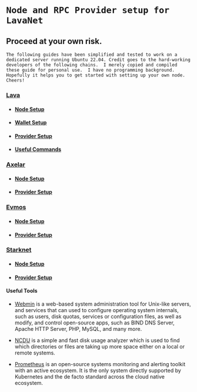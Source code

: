 # `Node and RPC Provider setup for LavaNet`

## Proceed at your own risk.
`The following guides have been simplified and tested to work on a dedicated server running Ubuntu 22.04. Credit goes to the hard-working developers of the following chains. 
I merely copied and compiled these guide for personal use. 
I have no programming background. 
Hopefully it helps you to get started with setting up your own node. Cheers!`

### [Lava](https://docs.lavanet.xyz/about/)


- #### [Node Setup](https://github.com/zachzwei/z4ch-nodes/blob/main/lava/lava-node-setup.md)

- #### [Wallet Setup](https://github.com/zachzwei/z4ch-nodes/blob/main/lava/lava-wallet.md)

- #### [Provider Setup](https://github.com/zachzwei/z4ch-nodes/blob/main/lava/lava-provider-tls.md)

- #### [Useful Commands](https://github.com/zachzwei/z4chzwei.github.io/blob/main/lava/lava-useful-commands.md)


### [Axelar](https://docs.axelar.dev/)

- #### [Node Setup](https://github.com/zachzwei/z4ch-nodes/blob/main/axelar/axelar.md)

- #### [Provider Setup](https://github.com/zachzwei/z4ch-nodes/blob/main/axelar/axelar-provider-tls.md)


### [Evmos](https://docs.evmos.org/)

- #### [Node Setup](evmos/evmos.md)

- #### [Provider Setup](evmos/evmos-provider-tls.md)



### [Starknet](https://docs.starknet.io/documentation/)


- #### [Node Setup](https://github.com/zachzwei/z4ch-nodes/blob/main/starknet/stark.md)

- #### [Provider Setup](https://github.com/zachzwei/z4ch-nodes/blob/main/starknet/stark-provider-tls.md)



#### Useful Tools

* [Webmin](https://webmin.com/download/)
is a web-based system administration tool for Unix-like servers, and services that can used to configure operating system internals, such as users, disk quotas, services or configuration files, as well as modify, and control open-source apps, such as BIND DNS Server, Apache HTTP Server, PHP, MySQL, and many more.

* [NCDU](https://ostechnix.com/check-disk-space-usage-linux-using-ncdu/) is a simple and fast disk usage analyzer which is used to find which directories or files are taking up more space either on a local or remote systems. 

* [Prometheus](https://prometheus.io/docs/introduction/overview/) is an open-source systems monitoring and alerting toolkit with an active ecosystem. It is the only system directly supported by Kubernetes and the de facto standard across the cloud native ecosystem. 
